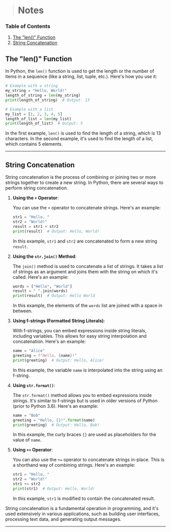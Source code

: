 > # Notes

### Table of Contents

1. [The "len()" Function](#The-"len()"-Function)
2. [String Concatenation](#String-Concatenation)

## The "len()" Function

In Python, the `len()` function is used to get the length or the number of items in a sequence (like a string, list,
tuple, etc.). Here's how you use it:

```python
# Example with a string
my_string = "Hello, World!"
length_of_string = len(my_string)
print(length_of_string)  # Output: 13

# Example with a list
my_list = [1, 2, 3, 4, 5]
length_of_list = len(my_list)
print(length_of_list)  # Output: 5
```

In the first example, `len()` is used to find the length of a string, which is 13 characters. In the second example,
it's used to find the length of a list, which contains 5 elements.

---

## String Concatenation

String concatenation is the process of combining or joining two or more strings together to create a new string. In
Python, there are several ways to perform string concatenation.

1. **Using the `+` Operator**:

   You can use the `+` operator to concatenate strings. Here's an example:

   ```python
   str1 = "Hello, "
   str2 = "World!"
   result = str1 + str2
   print(result)  # Output: Hello, World!
   ```

   In this example, `str1` and `str2` are concatenated to form a new string `result`.


2. **Using the `str.join()` Method**:

   The `join()` method is used to concatenate a list of strings. It takes a list of strings as an argument and joins
   them with the string on which it's called. Here's an example:

   ```python
   words = ["Hello", "World"]
   result = " ".join(words)
   print(result)  # Output: Hello World
   ```

   In this example, the elements of the `words` list are joined with a space in between.


3. **Using f-strings (Formatted String Literals)**:

   With f-strings, you can embed expressions inside string literals, including variables. This allows for easy string
   interpolation and concatenation. Here's an example:

   ```python
   name = "Alice"
   greeting = f"Hello, {name}!"
   print(greeting)  # Output: Hello, Alice!
   ```

   In this example, the variable `name` is interpolated into the string using an f-string.


4. **Using `str.format()`**:

   The `str.format()` method allows you to embed expressions inside strings. It's similar to f-strings but is used in
   older versions of Python (prior to Python 3.6). Here's an example:

   ```python
   name = "Bob"
   greeting = "Hello, {}!".format(name)
   print(greeting)  # Output: Hello, Bob!
   ```

   In this example, the curly braces `{}` are used as placeholders for the value of `name`.


5. **Using `+=` Operator**:

   You can also use the `+=` operator to concatenate strings in-place. This is a shorthand way of combining strings.
   Here's an example:

   ```python
   str1 = "Hello, "
   str2 = "World!"
   str1 += str2
   print(str1)  # Output: Hello, World!
   ```

   In this example, `str1` is modified to contain the concatenated result.

String concatenation is a fundamental operation in programming, and it's used extensively in various applications, such
as building user interfaces, processing text data, and generating output messages.

---


